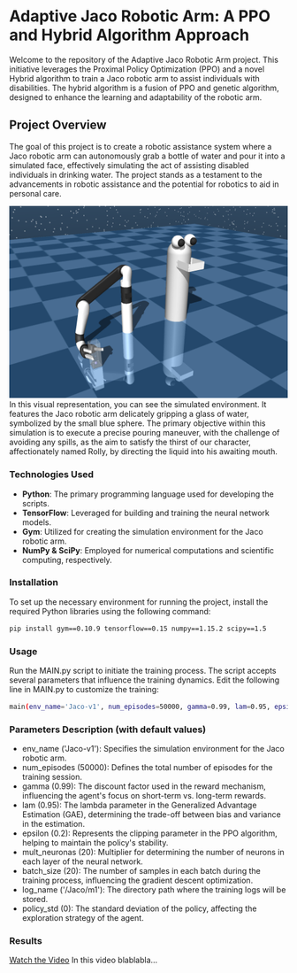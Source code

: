 # Adaptive Jaco Robotic Arm: A PPO and Hybrid Algorithm Approach

Welcome to the repository of the Adaptive Jaco Robotic Arm project. This initiative leverages the Proximal Policy Optimization (PPO) and a novel Hybrid algorithm to train a Jaco robotic arm to assist individuals with disabilities. The hybrid algorithm is a fusion of PPO and genetic algorithm, designed to enhance the learning and adaptability of the robotic arm.

## Project Overview

The goal of this project is to create a robotic assistance system where a Jaco robotic arm can autonomously grab a bottle of water and pour it into a simulated face, effectively simulating the act of assisting disabled individuals in drinking water. The project stands as a testament to the advancements in robotic assistance and the potential for robotics to aid in personal care.

![Jaco Arm created environment](imgs/jaco1.png)
In this visual representation, you can see the simulated environment. It features the Jaco robotic arm delicately gripping a glass of water, symbolized by the small blue sphere. The primary objective within this simulation is to execute a precise pouring maneuver, with the challenge of avoiding any spills, as the aim to satisfy the thirst of our character, affectionately named Rolly, by directing the liquid into his awaiting mouth.

### Technologies Used

- **Python**: The primary programming language used for developing the scripts.
- **TensorFlow**: Leveraged for building and training the neural network models.
- **Gym**: Utilized for creating the simulation environment for the Jaco robotic arm.
- **NumPy & SciPy**: Employed for numerical computations and scientific computing, respectively.

### Installation

To set up the necessary environment for running the project, install the required Python libraries using the following command:
```bash
pip install gym==0.10.9 tensorflow==0.15 numpy==1.15.2 scipy==1.5
```

### Usage

Run the MAIN.py script to initiate the training process. The script accepts several parameters that influence the training dynamics. Edit the following line in MAIN.py to customize the training:
```bash
main(env_name='Jaco-v1', num_episodes=50000, gamma=0.99, lam=0.95, epsilon=0.2, mult_neuronas=20, batch_size=20, log_name='/Jaco/m1', policy_std=0)
```

### Parameters Description (with default values)

- env_name ('Jaco-v1'): Specifies the simulation environment for the Jaco robotic arm.
- num_episodes (50000): Defines the total number of episodes for the training session.
- gamma (0.99): The discount factor used in the reward mechanism, influencing the agent's focus on short-term vs. long-term rewards.
- lam (0.95): The lambda parameter in the Generalized Advantage Estimation (GAE), determining the trade-off between bias and variance in the estimation.
- epsilon (0.2): Represents the clipping parameter in the PPO algorithm, helping to maintain the policy's stability.
- mult_neuronas (20): Multiplier for determining the number of neurons in each layer of the neural network.
- batch_size (20): The number of samples in each batch during the training process, influencing the gradient descent optimization.
- log_name ('/Jaco/m1'): The directory path where the training logs will be stored.
- policy_std (0): The standard deviation of the policy, affecting the exploration strategy of the agent.

### Results

[Watch the Video](https://www.youtube.com/watch?v=your_video_id)
In this video blablabla...